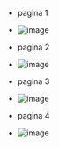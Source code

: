 - pagina 1
- ![image](https://github.com/user-attachments/assets/56c89903-c4e9-453a-8211-7bffd2c6b189)

- pagina 2
- ![image](https://github.com/user-attachments/assets/03dd1ac7-9e3a-4b1a-983d-b76bda24ef37)

- pagina 3
- ![image](https://github.com/user-attachments/assets/a9aedad5-159b-4f48-ac72-30dbf9c0637f)

- pagina 4
- ![image](https://github.com/user-attachments/assets/ff4c5f4c-8709-46a6-860f-caf03c441af1)

